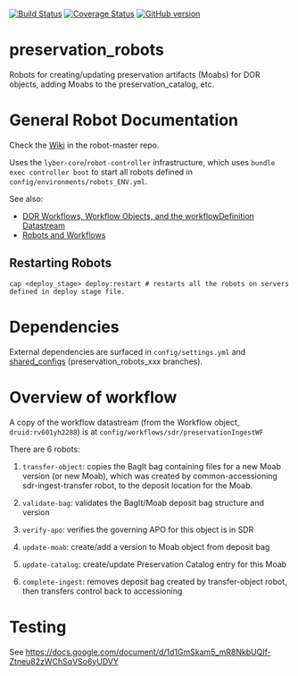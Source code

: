 [![Build Status](https://travis-ci.org/sul-dlss/preservation_robots.svg?branch=master)](https://travis-ci.org/sul-dlss/preservation_robots)
[![Coverage Status](https://coveralls.io/repos/github/sul-dlss/preservation_robots/badge.svg)](https://coveralls.io/github/sul-dlss/preservation_robots)
[![GitHub version](https://badge.fury.io/gh/sul-dlss%2Fpreservation_robots.svg)](https://badge.fury.io/gh/sul-dlss%2Fpreservation_robots)

# preservation_robots

Robots for creating/updating preservation artifacts (Moabs) for DOR objects, adding Moabs to the preservation_catalog, etc.

# General Robot Documentation

Check the [Wiki](https://github.com/sul-dlss/robot-master/wiki) in the robot-master repo.

Uses the `lyber-core`/`robot-controller` infrastructure, which uses `bundle exec controller boot`
to start all robots defined in `config/environments/robots_ENV.yml`.

See also:

- [DOR Workflows, Workflow Objects, and the workflowDefinition Datastream](https://docs.google.com/document/d/1s04rEIMPqD8K3wN2h_f8KwW_5SPhHTEKZqP0t-Q0e_g)
- [Robots and Workflows](https://docs.google.com/document/d/1wq8XX50hfyiG5alaDpxR-GbRN4wnbcQPl-Zy1LU7HuE)

## Restarting Robots

```
cap <deploy_stage> deploy:restart # restarts all the robots on servers defined in deploy stage file.
```

# Dependencies

External dependencies are surfaced in `config/settings.yml` and [shared_configs](https://github.com/sul-dlss/shared_configs) (preservation_robots_xxx branches).

# Overview of workflow

A copy of the workflow datastream (from the Workflow object, `druid:rv601yh2288`) is at `config/workflows/sdr/preservationIngestWF`

There are 6 robots:

1. `transfer-object`: copies the BagIt bag containing files for a new Moab version (or new Moab), which was created by common-accessioning sdr-ingest-transfer robot, to the deposit location for the Moab.

2. `validate-bag`: validates the BagIt/Moab deposit bag structure and version

3. `verify-apo`: verifies the governing APO for this object is in SDR

4. `update-moab`: create/add a version to Moab object from deposit bag

5. `update-catalog`: create/update Preservation Catalog entry for this Moab

6. `complete-ingest`: removes deposit bag created by transfer-object robot, then transfers control back to accessioning

# Testing

See https://docs.google.com/document/d/1d1GmSkam5_mR8NkbUQIf-Ztneu82zWChSqVSo6yUDVY
